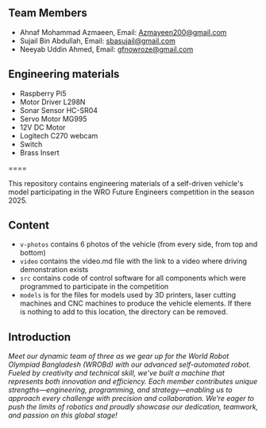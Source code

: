 ## Team Members
* Ahnaf Mohammad Azmaeen, Email: Azmayeen200@gmail.com
* Sujail Bin Abdullah, Email: sbasujail@gmail.com
* Neeyab Uddin Ahmed, Email: gfnowroze@gmail.com
## Engineering materials
* Raspberry Pi5
* Motor Driver L298N
* Sonar Sensor HC-SR04
* Servo Motor MG995
* 12V DC Motor
* Logitech C270 webcam
* Switch
* Brass Insert

====

This repository contains engineering materials of a self-driven vehicle's model participating in the WRO Future Engineers competition in the season 2025.

## Content

* `v-photos` contains 6 photos of the vehicle (from every side, from top and bottom)
* `video` contains the video.md file with the link to a video where driving demonstration exists
* `src` contains code of control software for all components which were programmed to participate in the competition
* `models` is for the files for models used by 3D printers, laser cutting machines and CNC machines to produce the vehicle elements. If there is nothing to add to this location, the directory can be removed.


## Introduction

_Meet our dynamic team of three as we gear up for the World Robot Olympiad Bangladesh (WROBd) with our advanced self-automated robot. Fueled by creativity and technical skill, we’ve built a machine that represents both innovation and efficiency. Each member contributes unique strengths—engineering, programming, and strategy—enabling us to approach every challenge with precision and collaboration. We’re eager to push the limits of robotics and proudly showcase our dedication, teamwork, and passion on this global stage!_

